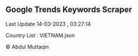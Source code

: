 

## Google Trends Keywords Scraper 
 
Last Update 14-03-2023 , 03:27:14

Country List :
VIETNAM.json



© Abdul Muttaqin 
